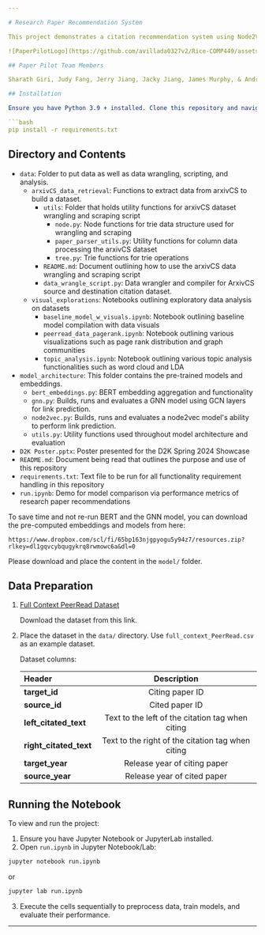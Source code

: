 ```yaml
---

# Research Paper Recommendation System

This project demonstrates a citation recommendation system using Node2Vec and BERT+GNN models on the PeerRead dataset. It provides instructions for preprocessing data, training models, and evaluating their performance.

![PaperPilotLogo](https://github.com/avillada0327v2/Rice-COMP449/assets/142918860/8a23ddf3-61bf-4c6d-9c77-e810103795df)

## Paper Pilot Team Members

Sharath Giri, Judy Fang, Jerry Jiang, Jacky Jiang, James Murphy, & Andres Villada

## Installation

Ensure you have Python 3.9 + installed. Clone this repository and navigate to the project directory. Install dependencies using:

```bash
pip install -r requirements.txt
```

## Directory and Contents

* `data`: Folder to put data as well as data wrangling, scripting, and analysis.
  * `arxivCS_data_retrieval`: Functions to extract data from arxivCS to build a dataset.
    * `utils`: Folder that holds utility functions for arxivCS dataset wrangling and scraping script
      * `node.py`: Node functions for trie data structure used for wrangling and scraping
      * `paper_parser_utils.py`: Utility functions for column data processing the arxivCS dataset
      * `tree.py`: Trie functions for trie operations
    * `README.md`: Document outlining how to use the arxivCS data wrangling and scraping script
    * `data_wrangle_script.py`: Data wrangler and compiler for ArxivCS source and destination citation dataset.
  * `visual_explorations`: Notebooks outlining exploratory data analysis on datasets
    * `baseline_model_w_visuals.ipynb`: Notebook outlining baseline model compilation with data visuals
    * `peerread_data_pagerank.ipynb`: Notebook outlining various visualizations such as page rank distribution and graph communities
    * `topic_analysis.ipynb`: Notebook outlining various topic analysis functionalities such as word cloud and LDA
* `model_architecture`: This folder contains the pre-trained models and embeddings.
  * `bert_embeddings.py`: BERT embedding aggregation and functionality
  * `gnn.py`: Builds, runs and evaluates a GNN model using GCN layers for link prediction.
  * `node2vec.py`: Builds, runs and evaluates a node2vec model's ability to perform link prediction.
  * `utils.py`: Utility functions used throughout model architecture and evaluation
* `D2K Poster.pptx`: Poster presented for the D2K Spring 2024 Showcase
* `README.md`: Document being read that outlines the purpose and use of this repository
* `requirements.txt`: Text file to be run for all functionality requirement handling in this repository
* `run.ipynb`: Demo for model comparison via performance metrics of research paper recommendations

To save time and not re-run BERT and the GNN model, you can download the pre-computed embeddings and models from here:
```
https://www.dropbox.com/scl/fi/65bp163njgpyogu5y94z7/resources.zip?rlkey=dl1gqvcybqugykrq8rwmowc6a&dl=0
```
Please download and place the content in the `model/` folder.

## Data Preparation

1. [Full Context PeerRead Dataset](https://bert-gcn-for-paper-citation.s3.ap-northeast-2.amazonaws.com/PeerRead/full_context_PeerRead.csv)

   Download the dataset from this link.

2. Place the dataset in the `data/` directory. Use `full_context_PeerRead.csv` as an example dataset.

   Dataset columns:

   | Header                              |                    Description                    |
   | :---------------------------------- | :-----------------------------------------------: |
   | <strong>target_id</strong>          |                  Citing paper ID                  |
   | <strong>source_id</strong>          |                  Cited paper ID                   |
   | <strong>left_citated_text</strong>  | Text to the left of the citation tag when citing  |
   | <strong>right_citated_text</strong> | Text to the right of the citation tag when citing |
   | <strong>target_year</strong>        |             Release year of citing paper          |
   | <strong>source_year</strong>        |             Release year of cited paper           |


## Running the Notebook

To view and run the project:

1. Ensure you have Jupyter Notebook or JupyterLab installed.
2. Open `run.ipynb` in Jupyter Notebook/Lab:

```bash
jupyter notebook run.ipynb
```
or
```bash
jupyter lab run.ipynb
```

3. Execute the cells sequentially to preprocess data, train models, and evaluate their performance.

---
```

